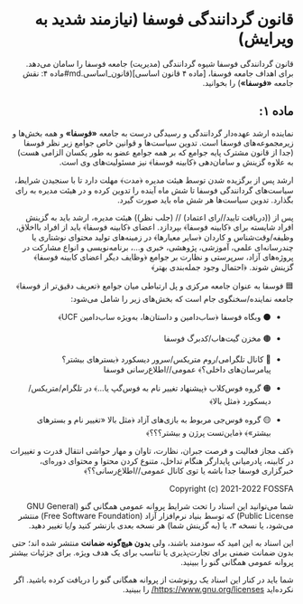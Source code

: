 <div dir="rtl">

# قانون گردانندگی فوسفا (نیازمند شدید به ویرایش)
قانون گردانندگی فوسفا شیوه گردانندگی (مدیریت) جامعه فوسفا را سامان می‌دهد.
برای اهداف جامعه فوسفا،
[ماده ۴ قانون اساسی](قانون_اساسی.md#ماده ۴: نقش جامعه **«فوسفا»**) را بخوانید.

## ماده ۱:
نماینده ارشد عهده‌دار گردانندگی و رسیدگی درست به جامعه **«فوسفا»** و همه
بخش‌ها و زیرمجموعه‌های فوسفا است. تدوین سیاست‌ها و قوانین خاص جوامع زیر نظر
فوسفا (جدا از قانون مشترک پایه جوامع که بر همه جوامع عضو به طور یکسان الزامی
هست) به علاوه گزینش و سامان‌دهی ﴿کابینه فوسفا﴾ نیز مسئولیت‌های وی است.

ارشد پس از برگزیده شدن توسط هیئت مدیره ﴿مدت﴾ مهلت دارد تا با سنجیدن شرایط،
سیاست‌های گردانندگی فوسفا تا شش ماه آینده را تدوین کرده و در هیئت مدیره به رای
بگذارد. تدوین سیاست‌ها هر شش ماه باید صورت گیرد.

پس از ((دریافت تایید//رای اعتماد) // (جلب نظر)) هیئت مدیره، ارشد باید به گزینش
افراد شایسته برای ﴿کابینه فوسفا﴾ بپردازد. اعضای ﴿کابینه فوسفا﴾ باید از افراد
بااخلاق، وظیفه/وقت‌شناس و کاردان ﴿سایر معیارها﴾ در زمینه‌های تولید محتوای
نوشتاری یا چندرسانه‌ای علمی، آموزشی، پژوهشی، خبری و…، برنامه‌نویسی و انواع
مشارکت در پروژه‌های آزاد، سرپرستی و نظارت بر جوامع ﴿وظایف دیگر اعضای کابینه
فوسفا﴾ گزینش شوند. ﴿احتمال وجود جمله‌بندی بهتر﴾

🟦 فوسفا به عنوان جامعه مرکزی و پل ارتباطی میان جوامع ﴿تعریف دقیق‌تر از فوسفا﴾ جامعه نماینده/سخنگوی جام است که بخش‌های زیر را شامل می‌شود:

+ ⚫️ وبگاه فوسفا ﴿ساب‌دامین و داستان‌ها، به‌ویژه ساب‌دامین UCF﴾

+ 🟤 مخزن گیت‌هاب/کدبرگ فوسفا

+ 🔴 کانال تلگرامی/روم متریکس/سرور دیسکورد ﴿بسترهای بیشتر؟ پیامرسان‌های داخلی؟﴾ عمومی//اطلاع‌رسانی فوسفا

+ 🟠 گروه فوس‌کلاب ﴿پیشنهاد تغییر نام به فوس‌گپ یا...﴾ در تلگرام/متریکس/دیسکورد ﴿مثل بالا﴾

+ 🟡 گروه فوس‌جی مربوط به بازی‌های آزاد ﴿مثل بالا «تغییر نام و بسترهای بیشتر»﴾
﴿ماین‌تست پرژن و بیشتر؟؟؟﴾

﴿کف مجاز فعالیت و فرصت جبران،
نظارت، تاوان و مهار حواشی انتقال قدرت و تغییرات در کابینه،
پادرمیانی پایدارگر هنگام تداخل،
متنوع کردن محتوا و محتوای دوره‌ای،
خبرگزاری فوسفا جدا باشه یا توی کانال عمومی//اطلاع‌رسانی؟؟﴾

Copyright (c) 2021-2022 FOSSFA

شما می‌توانید این اسناد را تحت شرایط پروانه عمومی همگانی
گنو (GNU General Public License) که توسط بنیاد نرم‌افزار
آزاد (Free Software Foundation) منتشر می‌شود، یا نسخه ۳، یا (به گزینش شما) هر
نسخه بعدی بازنشر کنید و/یا تغییر دهید.

این اسناد به این امید که سودمند باشند، ولی **بدون هیچ‌گونه ضمانت** منتشر
شده اند؛ حتی بدون ضمانت ضمنی برای تجارت‌پذیری یا تناسب برای یک هدف ویژه.
برای جزئیات بیشتر پروانه عمومی همگانی گنو را ببینید.

شما باید در کنار این اسناد یک رونوشت از پروانه همگانی گنو را دریافت کرده
باشید. اگر نکرده‌اید https://www.gnu.org/licenses/ را ببینید.
</div>
